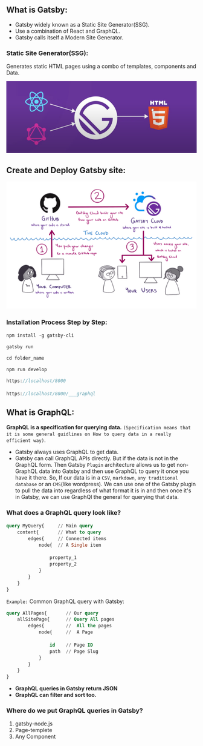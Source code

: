 ## **What is Gatsby:**

- Gatsby widely known as a Static Site Generator(SSG).
- Use a combination of React and GraphQL.
- Gatsby calls itself a Modern Site Generator.

### **Static Site Generator(SSG):**

Generates static HTML pages using a combo of templates, components and Data.

![alt text](./images/staticSite.PNG)

## **Create and Deploy Gatsby site:**

![alt text](./images/gatsby-deployment-workflow.png)

### **Installation Process Step by Step:**

```
npm install -g gatsby-cli
```

```
gatsby run
```

```
cd folder_name
```

```
npm run develop
```

```javascript
https://localhost/8000

https://localhost/8000/___graphql
```

## **What is GraphQL:**

**GraphQL is a specification for querying data.** `(Specification means that it is some general guidlines on How to query data in a really efficient way)`.

- Gatsby always uses GraphQL to get data.
- Gatsby can call GraphQL APIs directly. But if the data is not in the GraphQL form. Then Gatsby `Plugin` architecture allows us to get non-GraphQL data into Gatsby and then use GraphQL to query it once you have it there.
  So, If our data is in a `CSV`, `markdown`, `any traditional database` or an `CMS`(like wordpress). We can use one of the Gatsby plugin to pull the data into regardless of what format it is in and then once it's in Gatsby, we can use GraphQl the general for querying that data.

### **What does a GraphQL query look like?**

```sql
query MyQuery{     // Main query
    content{       // What to query
        edges{     // Connected items
            node{  // A Single item

                property_1
                property_2
            }
        }
    }
}
```

`Example:`
Common GraphQL query with Gatsby:

```sql
query AllPages{       // Our query
    allSitePage{      // Query All pages
        edges{        //  All the pages
            node{     //  A Page

                id    // Page ID
                path  // Page Slug
            }
        }
    }
}
```

- **GraphQL queries in Gatsby return JSON**
- **GraphQL can filter and sort too.**

### **Where do we put GraphQL queries in Gatsby?**

1. gatsby-node.js
2. Page-templete
3. Any Component
